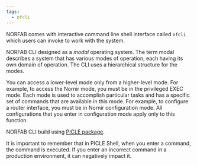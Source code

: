 ```yaml
---
tags:
  - nfcli
---
```


NORFAB comes with interactive command line shell interface called ``nfcli`` 
which users can invoke to work with the system.

NORFAB CLI designed as a *modal* operating system. The term modal 
describes a system that has various modes of operation, each having its own 
domain of operation. The CLI uses a hierarchical structure for the modes.

You can access a lower-level mode only from a higher-level mode. For example, 
to access the Nornir mode, you must be in the privileged EXEC mode. Each mode 
is used to accomplish particular tasks and has a specific set of commands that 
are available in this mode. For example, to configure a router interface, you 
must be in Nornir configuration mode. All configurations that you enter in 
configuration mode apply only to this function.

NORFAB CLI build using [PICLE package](https://github.com/dmulyalin/picle).

It is important to remember that in PICLE Shell, when you enter a command, the 
command is executed. If you enter an incorrect command in a production environment, 
it can negatively impact it.








